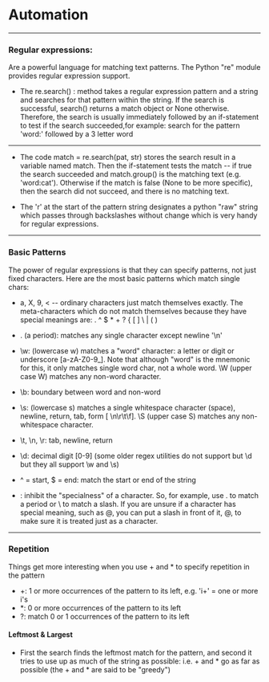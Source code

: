 # Automation
---
### Regular expressions:
Are a powerful language for matching text patterns. The Python "re" module provides regular expression support.

- The re.search() :
method takes a regular expression pattern and a string and searches for that pattern within the string. If the search is successful, search() returns a match object or None otherwise.
Therefore, the search is usually immediately followed by an if-statement to test if the search succeeded,for example: search for the pattern 'word:' followed by a 3 letter word
---
- The code match = re.search(pat, str) stores the search result in a variable named match. Then the if-statement tests the match -- if true the search succeeded and match.group() is the matching text (e.g. 'word:cat'). Otherwise if the match is false (None to be more specific), then the search did not succeed, and there is no matching text.

- The 'r' at the start of the pattern string designates a python "raw" string which passes through backslashes without change which is very handy for regular expressions.

---
### Basic Patterns
The power of regular expressions is that they can specify patterns, not just fixed characters. Here are the most basic patterns which match single chars:

- a, X, 9, < -- ordinary characters just match themselves exactly. The meta-characters which do not match themselves because they have special meanings are: . ^ $ * + ? { [ ] \ | ( )

-  . (a period): matches any single character except newline '\n'
- \w: (lowercase w) matches a "word" character: a letter or digit or underscore [a-zA-Z0-9\_]. Note that although "word" is the mnemonic for this, it only matches single word char, not a whole word. \W (upper case W) matches any non-word character.
- \b: boundary between word and non-word
- \s: (lowercase s) matches a single whitespace character (space), newline, return, tab, form [ \n\r\t\f]. \S (upper case S) matches any non-whitespace character.
- \t, \n, \r: tab, newline, return
- \d: decimal digit [0-9] (some older regex utilities do not support but \d but they all support \w and \s)
- ^ = start, $ = end: match the start or end of the string
- \: inhibit the "specialness" of a character. So, for example, use \. to match a period or \\ to match a slash. If you are unsure if a character has special meaning, such as @, you can put a slash in front of it, \@, to make sure it is treated just as a character.
---
### Repetition
Things get more interesting when you use + and * to specify repetition in the pattern

- +: 1 or more occurrences of the pattern to its left, e.g. 'i+' = one or more i's
- *: 0 or more occurrences of the pattern to its left
- ?: match 0 or 1 occurrences of the pattern to its left

#### Leftmost & Largest
- First the search finds the leftmost match for the pattern, and second it tries to use up as much of the string as possible: i.e. + and * go as far as possible (the + and * are said to be "greedy")